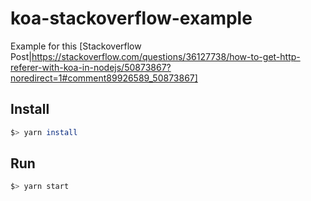 # koa-stackoverflow-example
Example for this [Stackoverflow Post|https://stackoverflow.com/questions/36127738/how-to-get-http-referer-with-koa-in-nodejs/50873867?noredirect=1#comment89926589_50873867]
## Install
```bash
$> yarn install
```
## Run
```bash
$> yarn start
```
